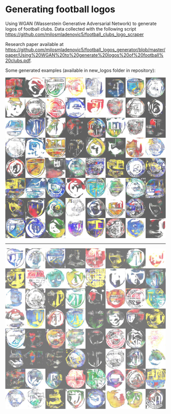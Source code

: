 # Generating football logos

Using WGAN (Wasserstein Generative Adversarial Network) to generate logos of football clubs. 
Data collected with the following script https://github.com/milosmladenovic5/football_clubs_logo_scraper

Research paper available at https://github.com/milosmladenovic5/football_logos_generator/blob/master/paper/Using%20WGAN%20to%20generate%20logos%20of%20football%20clubs.pdf.

Some generated examples (available in new_logos folder in repository):

![alt text](https://raw.githubusercontent.com/milosmladenovic5/football_logos_generator/master/new_logos/epoch%201150%20-%20solid%20examples.jpg)

---

![alt text](https://raw.githubusercontent.com/milosmladenovic5/football_logos_generator/master/new_logos/epoch1200.jpg)